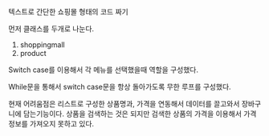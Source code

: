 텍스트로 간단한 쇼핑몰 형태의 코드 짜기

먼저 클래스를 두개로 나눈다.
1. shoppingmall
2. product

Switch case를 이용해서
각 메뉴를 선택했을때 역할을 구성했다.

While문을 통해서 switch case문을 항상 돌아가도록 무한 루프를 구성했다.

현재 어려움점은 리스트로 구성한 상품명과, 가격을 연동해서 데이터를 끌고와서
장바구니에 담는기능이다. 상품을 검색하는 것은 되지만 검색한 상품의 가격을 이용해서 가격 정보를 가져오지 못하고 있다.